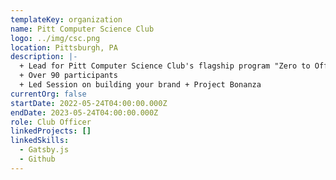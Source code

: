 ```yaml
---
templateKey: organization
name: Pitt Computer Science Club
logo: ../img/csc.png
location: Pittsburgh, PA
description: |-
  + Lead for Pitt Computer Science Club's flagship program "Zero to Offer"
  + Over 90 participants
  + Led Session on building your brand + Project Bonanza
currentOrg: false
startDate: 2022-05-24T04:00:00.000Z
endDate: 2023-05-24T04:00:00.000Z
role: Club Officer
linkedProjects: []
linkedSkills:
  - Gatsby.js
  - Github
---
```

